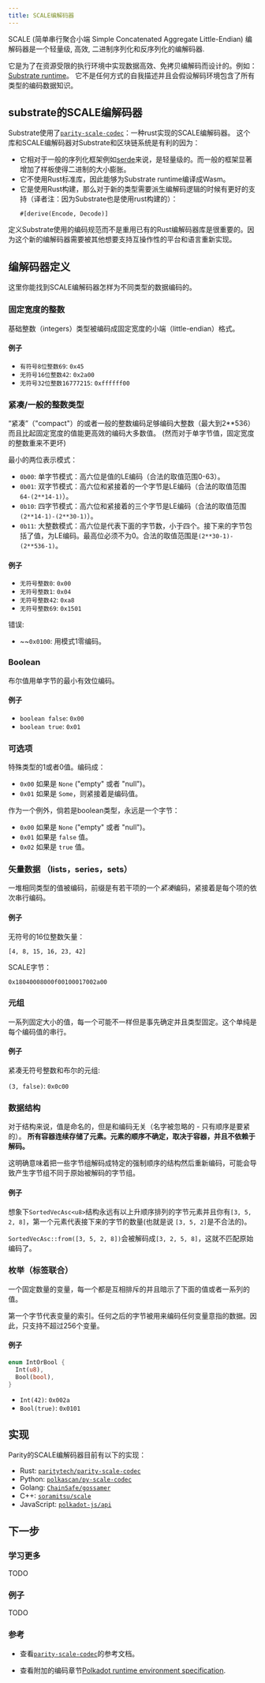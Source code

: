 ```yaml
---
title: SCALE编解码器
---
```


SCALE (简单串行聚合小端 Simple Concatenated Aggregate Little-Endian) 编解码器是一个轻量级,
高效, 二进制序列化和反序列化的编解码器.

它是为了在资源受限的执行环境中实现数据高效、免拷贝编解码而设计的。例如： [Substrate
runtime](conceptual/runtime/index.md)。 它不是任何方式的自我描述并且会假设解码环境包含了所有类型的编码数据知识。

## substrate的SCALE编解码器

Substrate使用了[`parity-scale-codec`](https://github.com/paritytech/parity-scale-codec)：一种rust实现的SCALE编解码器。 这个库和SCALE编解码器对Substrate和区块链系统是有利的因为：

* 它相对于一般的序列化框架例如[serde](https://serde.rs/)来说，是轻量级的。而一般的框架显著增加了样板使得二进制的大小膨胀。
* 它不使用Rust标准库，因此能够为Substrate runtime编译成Wasm。
* 它是使用Rust构建，那么对于新的类型需要派生编解码逻辑的时候有更好的支持（译者注：因为Substrate也是使用rust构建的）：
  ```
  #[derive(Encode, Decode)]
  ```
定义Substrate使用的编码规范而不是重用已有的Rust编解码器库是很重要的。因为这个新的编解码器需要被其他想要支持互操作性的平台和语言重新实现。


## 编解码器定义

这里你能找到SCALE编解码器怎样为不同类型的数据编码的。

### 固定宽度的整数

基础整数（integers）类型被编码成固定宽度的小端（little-endian）格式。

#### 例子

- `有符号8位整数69`: `0x45`
- `无符号16位整数42`: `0x2a00`
- `无符号32位整数16777215`: `0xffffff00`

### 紧凑/一般的整数类型

“紧凑”（"compact"）的或者一般的整数编码足够编码大整数（最大到2**536）而且比起固定宽度的值能更高效的编码大多数值。 (然而对于单字节值，固定宽度的整数重来不更坏)

最小的两位表示模式：

- `0b00`: 单字节模式：高六位是值的LE编码（合法的取值范围0-63）。
- `0b01`: 双字节模式：高六位和紧接着的一个字节是LE编码（合法的取值范围`64-(2**14-1)`）。
- `0b10`: 四字节模式：高六位和紧接着的三个字节是LE编码（合法的取值范围`(2**14-1)-(2**30-1)`）。
- `0b11`: 大整数模式：高六位是代表下面的字节数，小于四个。接下来的字节包括了值，为LE编码。最高位必须不为0。合法的取值范围是`(2**30-1)-(2**536-1)`。

#### 例子

- `无符号整数0`: `0x00`
- `无符号整数1`: `0x04`
- `无符号整数42`: `0xa8`
- `无符号整数69`: `0x1501`

错误:

- ~~`0x0100`: 用模式1零编码。

### Boolean

布尔值用单字节的最小有效位编码。

#### 例子

- `boolean false`: `0x00`
- `boolean true`: `0x01`

### 可选项

特殊类型的1或者0值。编码成：

- `0x00` 如果是 `None` ("empty" 或者 "null")。
- `0x01` 如果是 `Some`，则紧接着是编码值。

作为一个例外，倘若是boolean类型，永远是一个字节：

- `0x00` 如果是 `None` ("empty" 或者 "null")。
- `0x01` 如果是 `false` 值。
- `0x02` 如果是 `true` 值。

### 矢量数据 （lists，series，sets）

一堆相同类型的值被编码，前缀是有若干项的一个*紧凑*编码，紧接着是每个项的依次串行编码。

#### 例子

无符号的16位整数矢量：

```
[4, 8, 15, 16, 23, 42]
```

SCALE字节：

```
0x18040008000f00100017002a00
```

### 元组

一系列固定大小的值，每一个可能不一样但是事先确定并且类型固定。这个单纯是每个编码值的串行。

#### 例子

紧凑无符号整数和布尔的元组:

`(3, false)`: `0x0c00`

### 数据结构

对于结构来说，值是命名的，但是和编码无关（名字被忽略的 - 只有顺序是要紧的）。 **所有容器连续存储了元素。元素的顺序不确定，取决于容器，并且不依赖于解码。**

这明确意味着把一些字节组解码成特定的强制顺序的结构然后重新编码，可能会导致产生字节组不同于原始被解码的字节组。

#### 例子

想象下`SortedVecAsc<u8>`结构永远有以上升顺序排列的字节元素并且你有`[3, 5, 2, 8]`，第一个元素代表接下来的字节的数量(也就是说 `[3, 5, 2]`是不合法的)。

`SortedVecAsc::from([3, 5, 2, 8])`会被解码成`[3, 2, 5, 8]`，这就不匹配原始编码了。

### 枚举（标签联合）

一个固定数量的变量，每一个都是互相排斥的并且暗示了下面的值或者一系列的值。

第一个字节代表变量的索引。任何之后的字节被用来编码任何变量意指的数据。因此，只支持不超过256个变量。

#### 例子

```rust
enum IntOrBool {
  Int(u8),
  Bool(bool),
}
```

- `Int(42)`: `0x002a`
- `Bool(true)`: `0x0101`

## 实现

Parity的SCALE编解码器目前有以下的实现：

* Rust:
  [`paritytech/parity-scale-codec`](https://github.com/paritytech/parity-scale-codec)
* Python:
  [`polkascan/py-scale-codec`](https://github.com/polkascan/py-scale-codec)
* Golang: [`ChainSafe/gossamer`](https://github.com/ChainSafe/gossamer)
* C++: [`soramitsu/scale`](https://github.com/soramitsu/scale)
* JavaScript: [`polkadot-js/api`](https://github.com/polkadot-js/api)

## 下一步

### 学习更多

TODO

### 例子

TODO

### 参考

* 查看[`parity-scale-codec`](https://substrate.dev/rustdocs/master/parity_scale_codec/index.html)的参考文档。

* 查看附加的编码章节[Polkadot runtime environment
  specification](https://github.com/w3f/polkadot-spec/blob/master/runtime-environment-spec/polkadot_re_spec.pdf).
